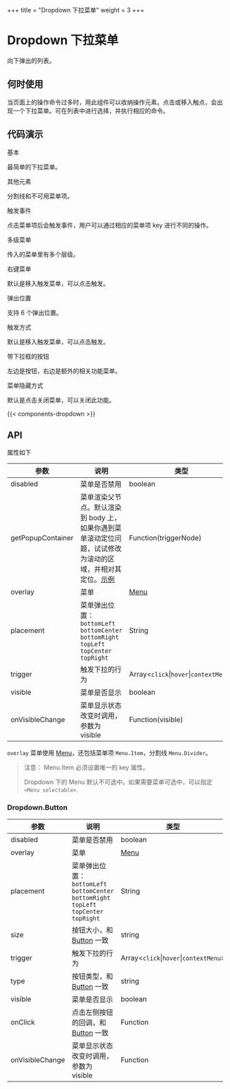+++
title = "Dropdown 下拉菜单"
weight = 3
+++

# Dropdown 下拉菜单

向下弹出的列表。

## 何时使用

当页面上的操作命令过多时，用此组件可以收纳操作元素。点击或移入触点，会出现一个下拉菜单。可在列表中进行选择，并执行相应的命令。

## 代码演示

<div class="c7n-row">
    <div class="c7n-row-6">
        <section class="code-box" id="">
            <section class="code-box-demo"><div id="dropdown-basic"></div></section>
            <section class="code-box-meta">
                <div class="code-box-title"><a>基本</a></div>
                <div>
                    <p>最简单的下拉菜单。</p>
                </div>
            </section>
        </section>
        <section class="code-box">
            <section class="code-box-demo"><div id="dropdown-item"></div></section>
            <section class="code-box-meta">
                <div class="code-box-title"><a>其他元素</a></div>
                <div>
                    <p>分割线和不可用菜单项。</p>
                </div>
            </section>
        </section>
        <section class="code-box">
            <section class="code-box-demo"><div id="dropdown-event"></div></section>
            <section class="code-box-meta">
                <div class="code-box-title"><a>触发事件</a></div>
                <div>
                    <p>点击菜单项后会触发事件，用户可以通过相应的菜单项 key 进行不同的操作。</p>
                </div>
            </section>
        </section>
        <section class="code-box">
            <section class="code-box-demo"><div id="dropdown-sub-menu"></div></section>
            <section class="code-box-meta">
                <div class="code-box-title"><a>多级菜单</a></div>
                <div>
                    <p>传入的菜单里有多个层级。</p>
                </div>
            </section>
        </section>
        <section class="code-box">
            <section class="code-box-demo"><div id="dropdown-context-menu"></div></section>
            <section class="code-box-meta">
                <div class="code-box-title"><a>右键菜单</a></div>
                <div>
                    <p>默认是移入触发菜单，可以点击触发。</p>
                </div>
            </section>
        </section>
    </div>
    <div class="c7n-row-6">
        <section class="code-box">
            <section class="code-box-demo"><div id="dropdown-placement"></div></section>
            <section class="code-box-meta">
                <div class="code-box-title"><a>弹出位置</a></div>
                <div>
                    <p>支持 6 个弹出位置。</p>
                </div>
            </section>
        </section>
        <section class="code-box">
            <section class="code-box-demo"><div id="dropdown-trigger"></div></section>
            <section class="code-box-meta">
                <div class="code-box-title"><a>触发方式</a></div>
                <div>
                    <p>默认是移入触发菜单，可以点击触发。</p>
                </div>
            </section>
        </section>
        <section class="code-box">
            <section class="code-box-demo"><div id="dropdown-button"></div></section>
            <section class="code-box-meta">
                <div class="code-box-title"><a>带下拉框的按钮</a></div>
                <div>
                    <p>左边是按钮，右边是额外的相关功能菜单。</p>
                </div>
            </section>
        </section>
        <section class="code-box">
            <section class="code-box-demo"><div id="breadcrumb-overlay-isible"></div></section>
            <section class="code-box-meta">
                <div class="code-box-title"><a>菜单隐藏方式</a></div>
                <div>
                    <p>默认是点击关闭菜单，可以关闭此功能。</p>
                </div>
            </section>
        </section>
    </div>
</div>


{{< components-dropdown >}}

## API

属性如下

| 参数 | 说明 | 类型 | 默认值 |
| --- | --- | --- | --- |
| disabled | 菜单是否禁用 | boolean | - |
| getPopupContainer | 菜单渲染父节点。默认渲染到 body 上，如果你遇到菜单滚动定位问题，试试修改为滚动的区域，并相对其定位。[示例](https://codepen.io/afc163/pen/zEjNOy?editors=0010) | Function(triggerNode) | `() => document.body` |
| overlay | 菜单 | [Menu](/components/menu) | - |
| placement | 菜单弹出位置：`bottomLeft` `bottomCenter` `bottomRight` `topLeft` `topCenter` `topRight` | String | `bottomLeft` |
| trigger | 触发下拉的行为 | Array&lt;`click`\|`hover`\|`contextMenu`> | `['hover']` |
| visible | 菜单是否显示 | boolean | - |
| onVisibleChange | 菜单显示状态改变时调用，参数为 visible | Function(visible) | - |

`overlay` 菜单使用 [Menu](/components/menu/)，还包括菜单项 `Menu.Item`，分割线 `Menu.Divider`。

> 注意： Menu.Item 必须设置唯一的 key 属性。
>
> Dropdown 下的 Menu 默认不可选中。如果需要菜单可选中，可以指定 `<Menu selectable>`.

### Dropdown.Button

| 参数 | 说明 | 类型 | 默认值 |
| --- | --- | --- | --- |
| disabled | 菜单是否禁用 | boolean | - |
| overlay | 菜单 | [Menu](/components/menu/) | - |
| placement | 菜单弹出位置：`bottomLeft` `bottomCenter` `bottomRight` `topLeft` `topCenter` `topRight` | String | `bottomLeft` |
| size | 按钮大小，和 [Button](/components/button/) 一致 | string | 'default' |
| trigger | 触发下拉的行为 | Array&lt;`click`\|`hover`\|`contextMenu`> | `['hover']` |
| type | 按钮类型，和 [Button](/components/button/) 一致 | string | 'default' |
| visible | 菜单是否显示 | boolean | - |
| onClick | 点击左侧按钮的回调，和 [Button](/components/button/) 一致 | Function | - |
| onVisibleChange | 菜单显示状态改变时调用，参数为 visible | Function | - |
